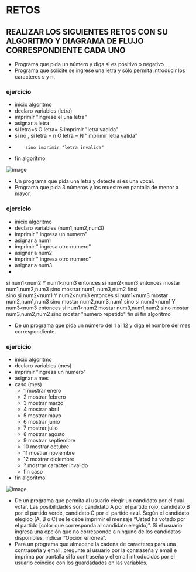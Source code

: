 # RETOS
## REALIZAR LOS SIGUIENTES RETOS CON SU ALGORITMO Y DIAGRAMA DE FLUJO CORRESPONDIENTE CADA UNO 

* Programa que pida un número y diga si es positivo o negativo
* Programa que solicite se ingrese una letra y sólo permita introducir los caracteres s y n.
### ejercicio
* inicio algoritmo
* declaro variables (letra)
* imprimir "ingrese el una letra"
* asignar a letra
* si letra=s O letra= S imprimir "letra vadida"
* si no , si letra = n O letra = N "imprimir letra valida"
*         sino imprimir "letra invalida"
* fin algoritmo


![image](https://user-images.githubusercontent.com/103066682/164296149-62d0ffa5-9acc-4b93-a12e-f78d908610f4.png)



* Un programa que pida una letra y detecte si es una vocal. 
* Programa que pida 3 números y los muestre en pantalla de menor a mayor.  
### ejercicio
  * inicio algoritmo
  * declaro variables (num1,num2,num3)
  * imprimir " ingresa un numero"
  * asignar a num1
  * imprimir " ingresa otro numero"
  * asignar a num2
  * imprimir " ingresa otro numero"
  * asignar a num3
  * 
  
  si num1<num2 Y num1<num3
  entonces si num2<num3
            entonces mostar num1,num2,num3
           sino mostrar num1, num3,num2
           finsi             
sino
  si num2<num1 Y num2<num3
    entonces si num1<num3
                mostar num2,num1,num3
              sino
                mostar num2,num3,num1
  sino
    si num3<num1 Y num3<num3
        entonces
             si num1<num2
             mostar num3,num1,num2
            sino
             mostar num3,num2,num2
    sino
      mostar "numero repetido"
      fin si
    fin algoritmo
  
  

* De un programa que pida un número del 1 al 12 y diga el nombre del mes correspondiente.
### ejercicio
* inicio algoritmo
* declaro variables (mes)
* imprimir "ingresa un numero"
* asignar a mes
* caso (mes)
  * 1 mostrar enero
  * 2 mostrar febrero
  * 3 mostrar marzo
  * 4 mostrar abril
  * 5 mostrar mayo
  * 6 mostrar junio
  * 7 mostrar julio
  * 8 mostrar agosto
  * 9 mostrar septiembre
  * 10 mostrar octubre
  * 11 mostrar noviembre
  * 12 mostrar diciembre
  * ? mostrar caracter invalido
  * fin caso
 * fin algoritmo
 
 
 ![image](https://user-images.githubusercontent.com/103066682/164526240-02bb29af-2117-465a-8b54-f2ac1975b29a.png)





* De un programa que permita al usuario elegir un candidato por el cual votar. Las posibilidades son: candidato A por el partido rojo, candidato B por el partido verde, candidato C por el partido azul. Según el candidato elegido (A, B ó C) se le debe imprimir el mensaje “Usted ha votado por el partido [color que corresponda al candidato elegido]”. Si el usuario ingresa una opción que no corresponde a ninguno de los candidatos disponibles, indicar “Opción errónea”.
* Para un programa que almacene la cadena de caracteres para una contraseña y email, pregunte al usuario por la contraseña y email e imprima por pantalla si la contraseña y el email introducidos por el usuario coincide con los guardadados en las variables.
